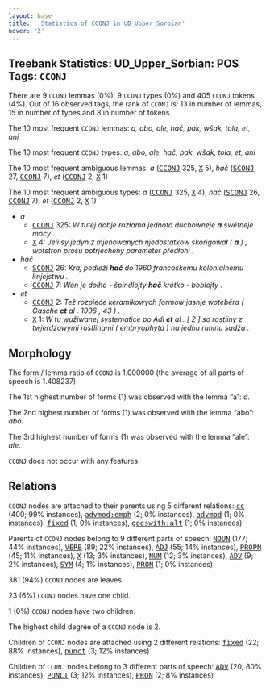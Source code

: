 ```yaml
---
layout: base
title:  'Statistics of CCONJ in UD_Upper_Sorbian'
udver: '2'
---
```


## Treebank Statistics: UD_Upper_Sorbian: POS Tags: `CCONJ`

There are 9 `CCONJ` lemmas (0%), 9 `CCONJ` types (0%) and 405 `CCONJ` tokens (4%).
Out of 16 observed tags, the rank of `CCONJ` is: 13 in number of lemmas, 15 in number of types and 8 in number of tokens.

The 10 most frequent `CCONJ` lemmas: <em>a, abo, ale, hač, pak, wšak, tola, et, ani</em>

The 10 most frequent `CCONJ` types:  <em>a, abo, ale, hač, pak, wšak, tola, et, ani</em>

The 10 most frequent ambiguous lemmas: <em>a</em> (<tt><a href="hsb-pos-CCONJ.html">CCONJ</a></tt> 325, <tt><a href="hsb-pos-X.html">X</a></tt> 5), <em>hač</em> (<tt><a href="hsb-pos-SCONJ.html">SCONJ</a></tt> 27, <tt><a href="hsb-pos-CCONJ.html">CCONJ</a></tt> 7), <em>et</em> (<tt><a href="hsb-pos-CCONJ.html">CCONJ</a></tt> 2, <tt><a href="hsb-pos-X.html">X</a></tt> 1)

The 10 most frequent ambiguous types:  <em>a</em> (<tt><a href="hsb-pos-CCONJ.html">CCONJ</a></tt> 325, <tt><a href="hsb-pos-X.html">X</a></tt> 4), <em>hač</em> (<tt><a href="hsb-pos-SCONJ.html">SCONJ</a></tt> 26, <tt><a href="hsb-pos-CCONJ.html">CCONJ</a></tt> 7), <em>et</em> (<tt><a href="hsb-pos-CCONJ.html">CCONJ</a></tt> 2, <tt><a href="hsb-pos-X.html">X</a></tt> 1)


* <em>a</em>
  * <tt><a href="hsb-pos-CCONJ.html">CCONJ</a></tt> 325: <em>W tutej dobje rozłama jednota duchowneje <b>a</b> swětneje mocy .</em>
  * <tt><a href="hsb-pos-X.html">X</a></tt> 4: <em>Jeli sy jedyn z mjenowanych njedostatkow skorigował ( <b>a</b> ) , wotstroń prošu potrjecheny parameter předłohi .</em>
* <em>hač</em>
  * <tt><a href="hsb-pos-SCONJ.html">SCONJ</a></tt> 26: <em>Kraj podleži <b>hač</b> do 1960 francoskemu kolonialnemu knjejstwu .</em>
  * <tt><a href="hsb-pos-CCONJ.html">CCONJ</a></tt> 7: <em>Wón je dołho - špindlojty <b>hač</b> krótko - boblojty .</em>
* <em>et</em>
  * <tt><a href="hsb-pos-CCONJ.html">CCONJ</a></tt> 2: <em>Tež rozpjeće keramikowych formow jasnje woteběra ( Gasche <b>et</b> al . 1996 , 43 ) .</em>
  * <tt><a href="hsb-pos-X.html">X</a></tt> 1: <em>W tu wužiwanej systematice po Adl <b>et</b> al . [ 2 ] so rostliny z twjerdźowymi rostlinami ( embryophyta ) na jednu runinu sadźa .</em>

## Morphology

The form / lemma ratio of `CCONJ` is 1.000000 (the average of all parts of speech is 1.408237).

The 1st highest number of forms (1) was observed with the lemma “a”: <em>a</em>.

The 2nd highest number of forms (1) was observed with the lemma “abo”: <em>abo</em>.

The 3rd highest number of forms (1) was observed with the lemma “ale”: <em>ale</em>.

`CCONJ` does not occur with any features.


## Relations

`CCONJ` nodes are attached to their parents using 5 different relations: <tt><a href="hsb-dep-cc.html">cc</a></tt> (400; 99% instances), <tt><a href="hsb-dep-advmod-emph.html">advmod:emph</a></tt> (2; 0% instances), <tt><a href="hsb-dep-advmod.html">advmod</a></tt> (1; 0% instances), <tt><a href="hsb-dep-fixed.html">fixed</a></tt> (1; 0% instances), <tt><a href="hsb-dep-goeswith-alt.html">goeswith:alt</a></tt> (1; 0% instances)

Parents of `CCONJ` nodes belong to 9 different parts of speech: <tt><a href="hsb-pos-NOUN.html">NOUN</a></tt> (177; 44% instances), <tt><a href="hsb-pos-VERB.html">VERB</a></tt> (89; 22% instances), <tt><a href="hsb-pos-ADJ.html">ADJ</a></tt> (55; 14% instances), <tt><a href="hsb-pos-PROPN.html">PROPN</a></tt> (45; 11% instances), <tt><a href="hsb-pos-X.html">X</a></tt> (13; 3% instances), <tt><a href="hsb-pos-NUM.html">NUM</a></tt> (12; 3% instances), <tt><a href="hsb-pos-ADV.html">ADV</a></tt> (9; 2% instances), <tt><a href="hsb-pos-SYM.html">SYM</a></tt> (4; 1% instances), <tt><a href="hsb-pos-PRON.html">PRON</a></tt> (1; 0% instances)

381 (94%) `CCONJ` nodes are leaves.

23 (6%) `CCONJ` nodes have one child.

1 (0%) `CCONJ` nodes have two children.

The highest child degree of a `CCONJ` node is 2.

Children of `CCONJ` nodes are attached using 2 different relations: <tt><a href="hsb-dep-fixed.html">fixed</a></tt> (22; 88% instances), <tt><a href="hsb-dep-punct.html">punct</a></tt> (3; 12% instances)

Children of `CCONJ` nodes belong to 3 different parts of speech: <tt><a href="hsb-pos-ADV.html">ADV</a></tt> (20; 80% instances), <tt><a href="hsb-pos-PUNCT.html">PUNCT</a></tt> (3; 12% instances), <tt><a href="hsb-pos-PRON.html">PRON</a></tt> (2; 8% instances)

